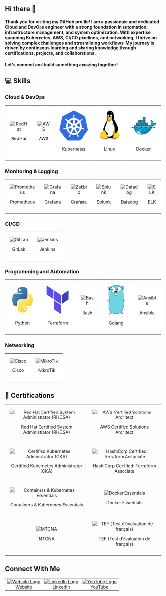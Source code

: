 ## Hi there 👋


#### Thank you for visiting my GitHub profile! I am a passionate and dedicated Cloud and DevOps engineer with a strong foundation in automation, infrastructure management, and system optimization. With expertise spanning Kubernetes, AWS, CI/CD pipelines, and networking, I thrive on solving complex challenges and streamlining workflows. My journey is driven by continuous learning and sharing knowledge through certifications, projects, and collaborations.

#### Let's connect and build something amazing together!


## 💻 Skills

### Cloud & DevOps

<table>
  <tr>
    <td align="center" style="background-color: #ffffff; padding: 15px; border-radius: 10px;">
      <img src="https://www.vectorlogo.zone/logos/redhat/redhat-icon.svg" alt="RedHat" width="100" height="100"/>
      <p>RedHat</p>
    </td>
    <td align="center" style="background-color: #ffffff; padding: 15px; border-radius: 10px;">
      <img src="https://logos-world.net/wp-content/uploads/2021/08/Amazon-Web-Services-AWS-Logo.png" alt="AWS" width="100" height="100"/>
      <p>AWS</p>
    </td>
    <td align="center" style="background-color: #ffffff; padding: 15px; border-radius: 10px;">
      <img src="https://raw.githubusercontent.com/devicons/devicon/master/icons/kubernetes/kubernetes-plain.svg" alt="Kubernetes" width="100" height="100"/>
      <p>Kubernetes</p>
    </td>
    <td align="center" style="background-color: #ffffff; padding: 15px; border-radius: 10px;">
      <img src="https://raw.githubusercontent.com/devicons/devicon/master/icons/linux/linux-original.svg" alt="Linux" width="100" height="100"/>
      <p>Linux</p>
    </td>
    <td align="center" style="background-color: #ffffff; padding: 15px; border-radius: 10px;">
      <img src="https://raw.githubusercontent.com/devicons/devicon/master/icons/docker/docker-original.svg" alt="Docker" width="100" height="100"/>
      <p>Docker</p>
    </td>
  </tr>
</table>

### Monitoring & Logging

<table>
  <tr>
    <td align="center" style="background-color: #ffffff; padding: 15px; border-radius: 10px;">
      <img src="https://www.vectorlogo.zone/logos/prometheusio/prometheusio-icon.svg" alt="Prometheus" width="100" height="100"/>
      <p>Prometheus</p>
    </td>
    <td align="center" style="background-color: #ffffff; padding: 15px; border-radius: 10px;">
      <img src="https://www.vectorlogo.zone/logos/grafana/grafana-icon.svg" alt="Grafana" width="100" height="100"/>
      <p>Grafana</p>
    </td>
    <td align="center" style="background-color: #ffffff; padding: 15px; border-radius: 10px;">
      <img src="https://www.vectorlogo.zone/logos/zabbix/zabbix-icon.svg" alt="Zabbix" width="100" height="100"/>
      <p>Grafana</p>
    </td>
    <td align="center" style="background-color: #ffffff; padding: 15px; border-radius: 10px;">
      <img src="https://saviynt.com/hs-fs/hubfs/splunk.png?width=220&height=240&name=splunk.png" alt="Splunk" width="100" height="100"/>
      <p>Splunk</p>
    </td>
    <td align="center" style="background-color: #ffffff; padding: 15px; border-radius: 10px;">
      <img src="https://www.vectorlogo.zone/logos/datadoghq/datadoghq-icon.svg" alt="Datadog" width="100" height="100"/>
      <p>Datadog</p>
    </td>
    <td align="center" style="background-color: #ffffff; padding: 15px; border-radius: 10px;">
      <img src="https://www.vectorlogo.zone/logos/elastic/elastic-icon.svg" alt="ELK" width="100" height="100"/>
      <p>ELK</p>
    </td>
  </tr>
</table>

### CI/CD

<table>
  <tr>
    <td align="center" style="background-color: #ffffff; padding: 15px; border-radius: 10px;">
      <img src="https://www.vectorlogo.zone/logos/gitlab/gitlab-icon.svg" alt="GitLab" width="100" height="100"/>
      <p>GitLab</p>
    </td>
    <td align="center" style="background-color: #ffffff; padding: 15px; border-radius: 10px;">
      <img src="https://www.vectorlogo.zone/logos/jenkins/jenkins-icon.svg" alt="Jenkins" width="100" height="100"/>
      <p>Jenkins</p>
    </td>
  </tr>
</table>

### Programming and Automation

<table>
  <tr>
    <td align="center" style="background-color: #ffffff; padding: 15px; border-radius: 10px;">
      <img src="https://raw.githubusercontent.com/devicons/devicon/master/icons/python/python-original.svg" alt="Python" width="100" height="100"/>
      <p>Python</p>
    </td>
    <td align="center" style="background-color: #ffffff; padding: 15px; border-radius: 10px;">
      <img src="https://raw.githubusercontent.com/devicons/devicon/master/icons/terraform/terraform-original.svg" alt="Terraform" width="100" height="100"/>
      <p>Terraform</p>
    </td>
    <td align="center" style="background-color: #ffffff; padding: 15px; border-radius: 10px;">
      <img src="https://bashlogo.com/img/symbol/png/full_colored_dark.png" alt="Bash" width="100" height="100"/>
      <p>Bash</p>
    </td>
    <td align="center" style="background-color: #ffffff; padding: 15px; border-radius: 10px;">
      <img src="https://raw.githubusercontent.com/devicons/devicon/master/icons/go/go-original.svg" alt="Golang" width="100" height="100"/>
      <p>Golang</p>
    </td>
    <td align="center" style="background-color: #ffffff; padding: 15px; border-radius: 10px;">
      <img src="https://www.vectorlogo.zone/logos/ansible/ansible-icon.svg" alt="Ansible" width="100" height="100"/>
      <p>Ansible</p>
    </td>
  </tr>
</table>

### Networking

<table>
  <tr>
    <td align="center" style="background-color: #ffffff; padding: 15px; border-radius: 10px;">
      <img src="https://www.vectorlogo.zone/logos/cisco/cisco-icon.svg" alt="Cisco" width="100" height="100"/>
      <p>Cisco</p>
    </td>
    <td align="center" style="background-color: #ffffff; padding: 15px; border-radius: 10px;">
      <img src="https://1000logos.net/wp-content/uploads/2021/05/MikroTik-logo-768x432.png" alt="MikroTik" width="100" height="100"/>
      <p>MikroTik</p>
    </td>
  </tr>
</table>



## 📜 Certifications

<table style="width: 100%; border-collapse: collapse; text-align: center;">
  <tr>
    <td align="center" style="padding: 15px; vertical-align: middle;">
      <img src="https://images.credly.com/size/680x680/images/572de0ba-2c59-4816-a59d-b0e1687e45ee/image.png" alt="Red Hat Certified System Administrator (RHCSA)" width="150" height="150"/>
      <p>Red Hat Certified System Administrator (RHCSA)</p>
    </td>
    <td align="center" style="padding: 15px; vertical-align: middle;">
      <img src="https://images.credly.com/size/680x680/images/0e284c3f-5164-4b21-8660-0d84737941bc/image.png" alt="AWS Certified Solutions Architect" width="150" height="150"/>
      <p>AWS Certified Solutions Architect</p>
    </td>
  </tr>
  <tr>
    <td align="center" style="padding: 15px; vertical-align: middle;">
      <img src="https://images.credly.com/size/680x680/images/8b8ed108-e77d-4396-ac59-2504583b9d54/cka_from_cncfsite__281_29.png" alt="Certified Kubernetes Administrator (CKA)" width="150" height="150"/>
      <p>Certified Kubernetes Administrator (CKA)</p>
    </td>
    <td align="center" style="padding: 15px; vertical-align: middle;">
      <img src="https://images.credly.com/size/680x680/images/85b9cfc4-257a-4742-878c-4f7ab4a2631b/image.png" alt="HashiCorp Certified: Terraform Associate" width="150" height="150"/>
      <p>HashiCorp Certified: Terraform Associate</p>
    </td>
  </tr>
  <tr>
    <td align="center" style="padding: 15px; vertical-align: middle;">
      <img src="https://images.credly.com/size/680x680/images/82966826-6630-4768-80d4-6028b3fab414/image.png" alt="Containers & Kubernetes Essentials" width="150" height="150"/>
      <p>Containers & Kubernetes Essentials</p>
    </td>
    <td align="center" style="padding: 15px; vertical-align: middle;">
      <img src="https://images.credly.com/size/680x680/images/b0c5445a-72a2-46ce-a599-96147e210efb/blob" alt="Docker Essentials" width="150" height="150"/>
      <p>Docker Essentials</p>
    </td>
  </tr>
  <tr>
    <td align="center" style="padding: 15px; vertical-align: middle;">
      <img src="https://gttc.id/storage/4457/MTCNA.png" alt="MTCNA" width="150" height="150"/>
      <p>MTCNA</p>
    </td>
    <td align="center" style="padding: 15px; vertical-align: middle;">
      <img src="https://encrypted-tbn0.gstatic.com/images?q=tbn:ANd9GcTqHyGPwHROhoQsg14epwztuLZgPHNnZ9oNAJDvTZH3eiLJ9uxV_hs5hsLO2BdskjuODzo&usqp=CAU" alt="TEF (Test d'évaluation de français)" width="150" height="150"/>
      <p>TEF (Test d'évaluation de français)</p>
    </td>
  </tr>
</table>



## Connect With Me

<table>
  <tr>
    <td align="center">
      <a href="https://rhcsa.github.io" target="_blank">
        <img src="https://img.icons8.com/fluency/48/000000/internet.png" alt="Website Logo" width="40">
        <br>Website
      </a>
    </td>
    <td align="center">
      <a href="https://www.linkedin.com/in/hamid-hosseinzadeh-312a54137/" target="_blank">
        <img src="https://img.icons8.com/color/48/000000/linkedin-circled--v1.png" alt="LinkedIn Logo" width="40">
        <br>LinkedIn
      </a>
    </td>
    <td align="center">
      <a href="https://www.youtube.com/@RHCSA_EX200" target="_blank">
        <img src="https://img.icons8.com/color/48/000000/youtube-play.png" alt="YouTube Logo" width="40">
        <br>YouTube
      </a>
    </td>
  </tr>
</table>
